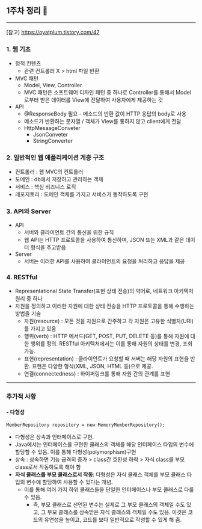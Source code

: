 ## 1주차 정리 📝
***
[참고] https://oyatplum.tistory.com/47
### 1. 웹 기초
* 정적 컨텐츠
  * 관련 컨트롤러 X > html 파일 반환
* MVC 패턴
  * Model, View, Controller
  * MVC 패턴은 소프트웨어 디자인 패턴 중 하나로 Controller를 통해서 Model로부터 받은 데이터를 View에 전달하여 사용자에게 제공하는 것
* API
  * @ResponseBody 필요 - 메소드의 반환 값이 HTTP 응답의 body로 사용
  * 메소드가 반환하는 문자열 / 객체가 View를 통하지 않고 client에게 전달
  * HttpMesaageConveter
    * JsonConveter
    * StringConverter

### 2. 일반적인 웹 애플리케이션 계층 구조
* 컨트롤러 : 웹 MVC의 컨트롤러
* 도메인 : db에서 저장하고 관리하는 객체
* 서비스 : 핵심 비즈니스 로직
* 레포지토리 : 도메인 객체를 가지고 서비스가 동작하도록 구현

### 3. API와 Server
* API
  * 서버와 클라이언트 간의 통신을 위한 규칙
  * 웹 API는 HTTP 프로토콜을 사용하여 통신하며, JSON 또는 XML과 같은 데이터 형식을 주고받음
* Server
  * 서버는 이러한 API를 사용하여 클라이언트의 요청을 처리하고 응답을 제공

### 4. RESTful
* Representational State Transfer(표현 상태 전송)의 약어로, 네트워크 아키텍처 원리 중 하나
* 자원을 정의하고 이러한 자원에 대한 상태 전송을 HTTP 프로토콜을 통해 수행하는 방법을 기술
  * 자원(resource) : 모든 것을 자원으로 간주하고 각 자원은 고유한 식별자(URI)를 가지고 있음
  * 행위(verb) : HTTP 메서드(GET, POST, PUT, DELETE 등)를 통해 자원에 대한 행위를 정의. RESTful 아키텍처에서는 이를 통해 자원의 상태를 변경, 조회 가능.
  * 표현(representation) : 클라이언트가 요청할 때 서버는 해당 자원의 표현을 반환. 표현은 다양한 형식(XML, JSON, HTML 등)으로 제공.
  * 연결(connectedness) : 하이퍼링크를 통해 자원 간의 관계를 표현

***
### 추가적 사항
#### - 다형성
```MemberRepository repository = new MemoryMemberRepository();```
- 다형성은 상속과 인터페이스로 구현.
- Java에서는 인터페이스를 구현한 클래스의 객체를 해당 인터페이스 타입의 변수에 할당할 수 있음. 이를 통해 다형성(polymorphism)구현
- 상속 : 상속하면 기능 급격히 증가 > class간 호환성 하락 > 자식 class를 부모 class로서 작동하도록 해야 함
- **자식 클래스를 부모 클래스로서 작동**: 다형성은 자식 클래스 객체를 부모 클래스 타입의 변수에 할당하여 사용할 수 있다는 개념.
    - 이를 통해 여러 가지 하위 클래스들을 단일한 인터페이스나 부모 클래스로 다룰 수 있음.
        - 즉, 부모 클래스로 선언된 변수는 실제로 그 부모 클래스의 객체일 수도 있고, 그 부모 클래스를 상속받은 자식 클래스의 객체일 수도 있음. 이것은 코드의 유연성을 높이고, 코드를 보다 일반적으로 작성할 수 있게 해 줌.